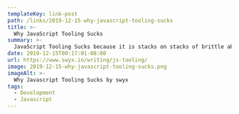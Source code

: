 ```yaml
---
templateKey: link-post
path: /links/2019-12-15-why-javascript-tooling-sucks
title: >-
  Why JavaScript Tooling Sucks
summary: >-
  JavaScript Tooling Sucks because it is stacks on stacks of brittle abstraction I'll break the writing style of this column so far by relating a recent incident. I can do this because I don't have an editor tut-tutting at me.
date: 2019-12-15T00:17:01-08:00
url: https://www.swyx.io/writing/js-tooling/
image: 2019-12-15-why-javascript-tooling-sucks.png
imageAlt: >-
  Why Javascript Tooling Sucks by swyx
tags:
  - Development
  - Javascript
---
```

